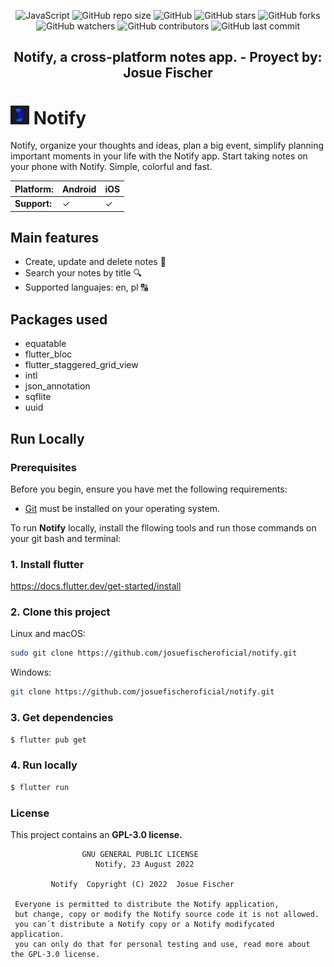 <div align="center">

  ![JavaScript](https://img.shields.io/badge/Dart-Language-blue?logo=dart)
  ![GitHub repo size](https://img.shields.io/github/repo-size/josuefischeroficial/notify)
  ![GitHub](https://img.shields.io/github/license/josuefischeroficial/notify)
  ![GitHub stars](https://img.shields.io/github/stars/josuefischeroficial/notify?style=social)
  ![GitHub forks](https://img.shields.io/github/forks/josuefischeroficial/notify?style=social)
  ![GitHub watchers](https://img.shields.io/github/watchers/josuefischeroficial/notify?style=social)
  ![GitHub contributors](https://img.shields.io/github/contributors/josuefischeroficial/notify)
  ![GitHub last commit](https://img.shields.io/github/last-commit/josuefischeroficial/notify)

  <h2 align="center">Notify, a cross-platform notes app. - Proyect by: Josue Fischer</h2>

</div>

# <img src="assets\icon\icon.png" width="30" height="30" alt="Logo"> Notify

Notify, organize your thoughts and ideas, plan a big event, simplify planning important moments in your life with the Notify app. Start taking notes on your phone with Notify. Simple, colorful and fast.

| **Platform:** | Android |  iOS |
| ------------- | ------- | ---- |
| **Support:**  |    ✓    |  ✓  |

## Main features

- Create, update and delete notes 📝
- Search your notes by title 🔍
- Supported languajes: en, pl 🔠

## Packages used

- equatable
- flutter_bloc
- flutter_staggered_grid_view
- intl
- json_annotation
- sqflite
- uuid

## Run Locally

### Prerequisites

Before you begin, ensure you have met the following requirements:

* [Git](https://git-scm.com/downloads "Download Git") must be installed on your operating system.

To run **Notify** locally, install the fllowing tools and run those commands on your git bash and terminal:

### 1. Install flutter
https://docs.flutter.dev/get-started/install

### 2. Clone this project
Linux and macOS:

```bash
sudo git clone https://github.com/josuefischeroficial/notify.git
```

Windows:

```bash
git clone https://github.com/josuefischeroficial/notify.git
```

### 3. Get dependencies
```bash
$ flutter pub get
```

### 4. Run locally
```bash
$ flutter run
```

### License

This project contains an **GPL-3.0 license.**

                    GNU GENERAL PUBLIC LICENSE
                       Notify, 23 August 2022

             Notify  Copyright (C) 2022  Josue Fischer
             
     Everyone is permitted to distribute the Notify application,
     but change, copy or modify the Notify source code it is not allowed.
     you can´t distribute a Notify copy or a Notify modifycated application.
     you can only do that for personal testing and use, read more about the GPL-3.0 license.
